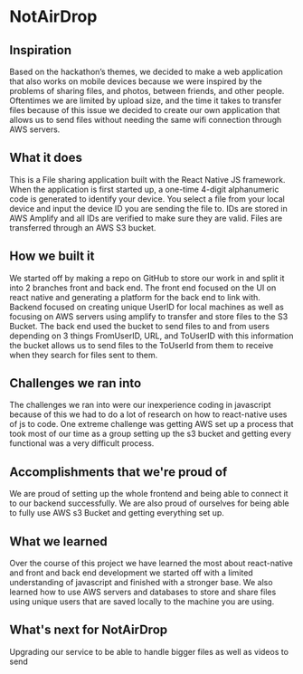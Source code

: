 # NotAirDrop

## Inspiration
Based on the hackathon’s themes, we decided to make a web application that also works on mobile devices because we were inspired by the problems of sharing files, and photos, between friends, and other people. Oftentimes we are limited by upload size, and the time it takes to transfer files because of this issue we decided to create our own application that allows us to send files without needing the same wifi connection through AWS servers.
## What it does
This is a File sharing application built with the React Native JS framework. When the application is first started up, a one-time 4-digit alphanumeric code is generated to identify your device. You select a file from your local device and input the device ID you are sending the file to. IDs are stored in AWS Amplify and all IDs are verified to make sure they are valid. Files are transferred through an AWS S3 bucket.
## How we built it
We started off by making a repo on GitHub to store our work in and split it into 2 branches front and back end. The front end focused on the UI on react native and generating a platform for the back end to link with. Backend focused on creating unique UserID for local machines as well as focusing on AWS servers using amplify to transfer and store files to the S3 Bucket. The back end used the bucket to send files to and from users depending on 3 things FromUserID, URL, and ToUserID with this information the bucket allows us to send files to the ToUserId from them to receive when they search for files sent to them.
## Challenges we ran into
The challenges we ran into were our inexperience coding in javascript because of this we had to do a lot of research on how to react-native uses of js to code. One extreme challenge was getting AWS set up a process that took most of our time as a group setting up the s3 bucket and getting every functional was a very difficult process.
## Accomplishments that we're proud of
We are proud of setting up the whole frontend and being able to connect it to our backend successfully. We are also proud of ourselves for being able to fully use AWS s3 Bucket and getting everything set up.
## What we learned
Over the course of this project we have learned the most about react-native and front and back end development we started off with a limited understanding of javascript and finished with a stronger base. We also learned how to use AWS servers and databases to store and share files using unique users that are saved locally to the machine you are using.
## What's next for NotAirDrop
Upgrading our service to be able to handle bigger files as well as videos to send
